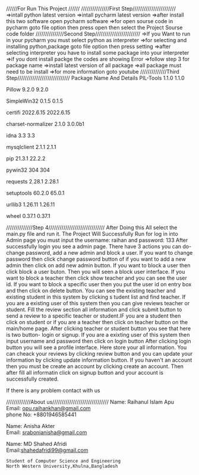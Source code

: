 //////For Run This Project //////
///////////////First Step///////////////////////
=>intall python latest version =>intall pycharm latest version =>after install this two software open pycharm software =>for open sourse code in pycharm goto file option then press open then select the Project Sourse code folder
///////////////Second Step////////////////////////
=>If you Want to run in your pycharm you must select python as interpreter =>for selecting and installing python,package goto file option then press setting =>after selecting interpreter you have to install some package into your interpreter =>if you dont install packge the codes are showing Error =>follow step 3 for package name =>install latest version of all package =>all package must need to be install =>for more information goto youtube
//////////////Third Step////////////////////////////
Package Name And Details
PIL-Tools 1.1.0 1.1.0

Pillow 9.2.0 9.2.0

SimpleWin32 0.1.5 0.1.5

certifi 2022.6.15 2022.6.15

charset-normalizer 2.1.0 3.0.0b1

idna 3.3 3.3

mysqlclient 2.1.1 2.1.1

pip 21.3.1 22.2.2

pywin32 304 304

requests 2.28.1 2.28.1

setuptools 60.2.0 65.0.1

urllib3 1.26.11 1.26.11

wheel 0.37.1 0.37.1

//////////////Step 4//////////////////////////////
After Doing this All select the main.py file and run it. The Project Will Successfully Run for log in into Admin page you must input the username: raihan and password: 133 After successfully login you see a admin page. There have 3 actions you can do- change password, add a new admin and block a user. If you want to change password then click change password button of if you want to add a new admin then click on add new admin button. If you want to block a user then click block a user buton. Then you will seen a block user interface. If you want to block a teacher then click show teacher and you can see the user id. If you want to block a specific user then you put the user id on entry box and then click on delete button. You can see the existing teacher and existing student in this system by clicking s tudent list and find teacher. If you are a existing user of this system then you can give reviews teacher or student. Fill the review section all information and click submit button to send a review to a specific teacher or student.IF you are a student then click on student or if you are a teacher then click on teacher button on the main/home page. After clicking teacher or student button you see that here is two button- login or signup. If you are a exixting user of this system then input username and password then click on login button After clicking login button you will see a profile interface. Here store your all information. You can cheack your reviews by clicking review button and you can update your information by clicking update information button. If you haven't an account then you must be create an account by clicking create an account. Then after fill all informatin click on signup button and your account is successfully created.

If there is any problem contact with us

/////////////About us//////////////////////////////
Name: Raihanul Islam Apu	        
Email: opu.raihankhan@gmail.com   
phone No: +8801946585441          
   
Name: Anisha Akter		            
    Email: srabonianisha@gmail.com 

Name: MD Shahed Afridi			      
Email:shahedafridi99@gmail.com	       
                                    	
    Student of Computer Science and Engineering 	
    North Western University,Khulna,Bangladesh
